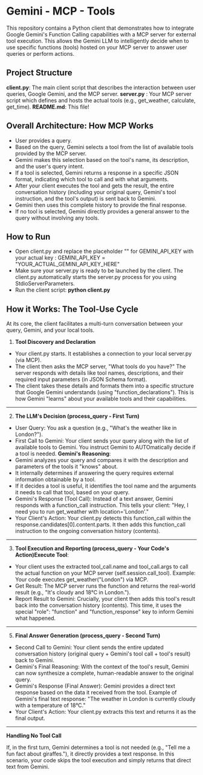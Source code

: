 # Gemini - MCP - Tools

This repository contains a Python client that demonstrates how to integrate Google Gemini's Function Calling capabilities with a MCP server for external tool execution. This allows the Gemini LLM to intelligently decide when to use specific functions (tools) hosted on your MCP server to answer user queries or perform actions.

## Project Structure

**client.py**: The main client script that describes the interaction between user queries, Google Gemini, and the MCP server.
**server.py** : Your MCP server script which defines and hosts the actual tools (e.g., get_weather, calculate, get_time).
**README.md**: This file!

## Overall Architecture: How MCP Works

- User provides a query.
- Based on the query, Gemini selects a tool from the list of available tools provided by the MCP server.
- Gemini makes this selection based on the tool's name, its description, and the user's query intent.
- If a tool is selected, Gemini returns a response in a specific JSON format, indicating which tool to call and with what arguments.
- After your client executes the tool and gets the result, the entire conversation history (including your original query, Gemini's tool instruction, and the tool's output) is sent back to Gemini.
- Gemini then uses this complete history to provide the final response.
- If no tool is selected, Gemini directly provides a general answer to the query without involving any tools.

## How to Run

- Open client.py and replace the placeholder "" for GEMINI_API_KEY with your actual key : GEMINI_API_KEY = "YOUR_ACTUAL_GEMINI_API_KEY_HERE"
- Make sure your server.py is ready to be launched by the client. The client.py automatically starts the server.py process for you using StdioServerParameters.
- Run the client script:
**python client.py**

## How it Works: The Tool-Use Cycle

At its core, the client facilitates a multi-turn conversation between your query, Gemini, and your local tools.

1. **Tool Discovery and Declaration**
- Your client.py starts. It establishes a connection to your local server.py (via MCP).
- The client then asks the MCP server, "What tools do you have?" The server responds with details like tool names, descriptions, and their required input parameters (in JSON Schema format).
- The client takes these details and formats them into a specific structure that Google Gemini understands (using "function_declarations"). This is how Gemini "learns" about your available tools and their capabilities.

-----------------------------------------------------------------------------------------------

2. **The LLM's Decision (process_query - First Turn)**

- User Query: You ask a question (e.g., "What's the weather like in London?").
- First Call to Gemini: Your client sends your query along with the list of available tools to Gemini. You instruct Gemini to AUTOmatically decide if a tool is needed.
**Gemini's Reasoning**:
- Gemini analyzes your query and compares it with the description and parameters of the tools it "knows" about.
- It internally determines if answering the query requires external information obtainable by a tool.
- If it decides a tool is useful, it identifies the tool name and the arguments it needs to call that tool, based on your query.
- Gemini's Response (Tool Call): Instead of a text answer, Gemini responds with a function_call instruction. This tells your client: "Hey, I need you to run get_weather with location='London'."
- Your Client's Action: Your client.py detects this function_call within the response.candidates[0].content.parts. It then adds this function_call instruction to the ongoing conversation history (contents).

--------------------------------------------------------------------------------------------------------

3. **Tool Execution and Reporting (process_query - Your Code's Action)Execute Tool**:
- Your client uses the extracted tool_call.name and tool_call.args to call the actual function on your MCP server (self.session.call_tool). Example: Your code executes get_weather("London") via MCP.
- Get Result: The MCP server runs the function and returns the real-world result (e.g., "It's cloudy and 18°C in London.").
- Report Result to Gemini: Crucially, your client then adds this tool's result back into the conversation history (contents). This time, it uses the special "role": "function" and "function_response" key to inform Gemini what happened.
---------------------------------------------

5. **Final Answer Generation (process_query - Second Turn)**
- Second Call to Gemini: Your client sends the entire updated conversation history (original query + Gemini's tool call + tool's result) back to Gemini.
- Gemini's Final Reasoning: With the context of the tool's result, Gemini can now synthesize a complete, human-readable answer to the original query.
- Gemini's Response (Final Answer): Gemini provides a direct text response based on the data it received from the tool. Example of Gemini's final text response:
"The weather in London is currently cloudy with a temperature of 18°C."
- Your Client's Action: Your client.py extracts this text and returns it as the final output.
------------------------------------------------------------------------------------------------

**Handling No Tool Call**

If, in the first turn, Gemini determines a tool is not needed (e.g., "Tell me a fun fact about giraffes."), it directly provides a text response. In this scenario, your code skips the tool execution and simply returns that direct text from Gemini.



